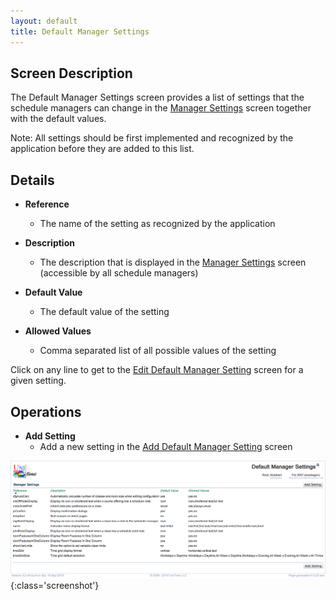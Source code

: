 ```yaml
---
layout: default
title: Default Manager Settings
---
```



## Screen Description


 The Default Manager Settings screen provides a list of settings that the schedule managers can change in the [Manager Settings](manager-settings) screen together with the default values.


 Note: All settings should be first implemented and recognized by the application before they are added to this list.

## Details

* **Reference**
	* The name of the setting as recognized by the application

* **Description**
	* The description that is displayed in the [Manager Settings](manager-settings) screen (accessible by all schedule managers)

* **Default Value**
	* The default value of the setting

* **Allowed Values**
	* Comma separated list of all possible values of the setting


 Click on any line to get to the [Edit Default Manager Setting](edit-default-manager-setting) screen for a given setting.

## Operations

* **Add Setting**
	* Add a new setting in the [Add Default Manager Setting](add-default-manager-setting) screen


![Default Manager Settings](images/default-manager-settings-1.png){:class='screenshot'}
